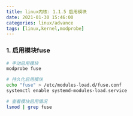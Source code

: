 ```yaml
---
title: linux内核: 1.1.5 启用模块
date: 2021-01-30 15:46:00
categories: linux/advance
tags: [linux,kernel,modprobe]
---
```


### 1. 启用模块fuse
``` bash
# 手动启用模块
modprobe fuse

# 持久化启用模块
echo "fuse" > /etc/modules-load.d/fuse.conf
systemctl enable systemd-modules-load.service

# 查看模块启用情况
lsmod | grep fuse
```